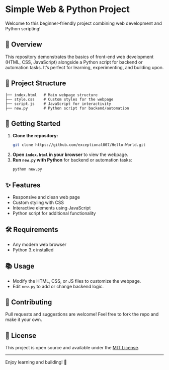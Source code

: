 # Simple Web & Python Project

Welcome to this beginner-friendly project combining web development and Python scripting!

## 🌟 Overview
This repository demonstrates the basics of front-end web development (HTML, CSS, JavaScript) alongside a Python script for backend or automation tasks. It’s perfect for learning, experimenting, and building upon.

## 📁 Project Structure
```
├── index.html   # Main webpage structure
├── style.css    # Custom styles for the webpage
├── script.js    # JavaScript for interactivity
├── new.py       # Python script for backend/automation
```

## 🚀 Getting Started
1. **Clone the repository:**
   ```sh
   git clone https://github.com/exceptional007/Hello-World.git
   ```
2. **Open `index.html` in your browser** to view the webpage.
3. **Run `new.py` with Python** for backend or automation tasks:
   ```sh
   python new.py
   ```

## ✨ Features
- Responsive and clean web page
- Custom styling with CSS
- Interactive elements using JavaScript
- Python script for additional functionality

## 🛠️ Requirements
- Any modern web browser
- Python 3.x installed

## 📚 Usage
- Modify the HTML, CSS, or JS files to customize the webpage.
- Edit `new.py` to add or change backend logic.

## 🤝 Contributing
Pull requests and suggestions are welcome! Feel free to fork the repo and make it your own.

## 📄 License
This project is open source and available under the [MIT License](LICENSE).

---

Enjoy learning and building! 🚀
